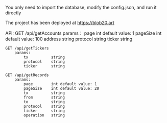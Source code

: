 You only need to import the database, modify the config.json, and run it directly

The project has been deployed at https://blob20.art

API:
	GET /api/getAccounts
		params：
			page 		int	default value: 1
			pageSize	int	default value: 100
			address		string
			protocol	string
			ticker 		string

	GET /api/getTickers
		params:
			tx			string
			protocol	string
			ticker 		string

	GET /api/getRecords
		params:
			page 		int	default value: 1
			pageSize	int	default value: 20
			tx			string
			from		string
			to 			string
			protocol	string
			ticker		string
			operation	string
